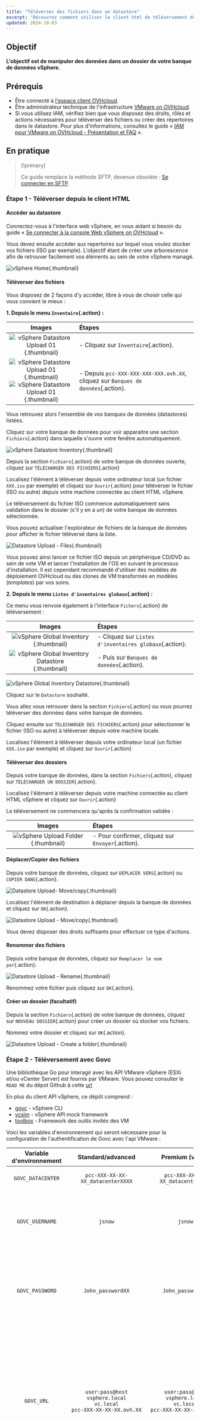 ```yaml
---
title: "Téléverser des fichiers dans un datastore"
excerpt: "Découvrez comment utiliser le client html de téléversement du datastore et avec govc afin de manipuler des données dans votre environnement VMware vSphere on OVHcloud managé"
updated: 2024-10-03
---
```


## Objectif

**L'objectif est de manipuler des données dans un dossier de votre banque de données vSphere.**

## Prérequis

- Être connecté à [l'espace client OVHcloud](/links/manager).
- Être administrateur technique de l'infrastructure [VMware on OVHcloud](/links/hosted-private-cloud/vmware).
- Si vous utilisez IAM, vérifiez bien que vous disposez des droits, rôles et actions nécessaires pour téléverser des fichiers ou créer des répertoires dans le datastore. Pour plus d'informations, consultez le guide « [IAM pour VMware on OVHcloud - Présentation et FAQ](/pages/hosted_private_cloud/hosted_private_cloud_powered_by_vmware/vmware_iam_getting_started) ».

## En pratique

> [!primary]
> 
> Ce guide remplace la méthode SFTP, devenue obsolète : [Se connecter en SFTP](/pages/hosted_private_cloud/hosted_private_cloud_powered_by_vmware/sftp_connexion).
>

### Étape 1 - Téléverser depuis le client HTML

#### Accéder au datastore

Connectez-vous à l'interface web vSphere, en vous aidant si besoin du guide « [Se connecter à la console Web vSphere on OVHcloud](/pages/hosted_private_cloud/hosted_private_cloud_powered_by_vmware/vsphere_interface_connexion) ».

Vous devez ensuite accéder aux repertoires sur lequel vous voulez stocker vos fichiers (ISO par exemple). L'objectif étant de créer une arborescence afin de retrouver facilement vos éléments au sein de votre vSphere managé.

![vSphere Home](images/vsphere_home.png){.thumbnail}

#### Téléverser des fichiers

Vous disposez de 2 façons d'y accéder, libre à vous de choisir celle qui vous convient le mieux :

**1\. Depuis le menu `Inventaire`{.action} :**

|                                        **Images**                                         | **Étapes**                                                                       |
|:-----------------------------------------------------------------------------------------:|:---------------------------------------------------------------------------------|
| ![vSphere Datastore Upload 01](images/datastore_inventory_2.png){.thumbnail}      | - Cliquez sur `Inventaire`{.action}.                                         |
| ![vSphere Datastore Upload 01](images/datastore.png){.thumbnail}<br/> ![vSphere Datastore Upload 01](images/datastore_1.png){.thumbnail}| - Depuis `pcc-XXX-XXX-XXX-XXX.ovh.XX`, cliquez sur `Banques de données`{.action}. |

Vous retrouvez alors l'ensemble de vos banques de données (datastores) listées.

Cliquez sur votre banque de données pour voir apparaitre une section `Fichiers`{.action} dans laquelle s'ouvre votre fenêtre automatiquement.

![vSphere Datastore Inventory](images/inventory_datastore.png){.thumbnail}

Depuis la section `Fichiers`{.action} de votre banque de données ouverte, cliquez sur `TÉLÉCHARGER DES FICHIERS`{.action}

Localisez l'élément à téléverser depuis votre ordinateur local (un fichier `XXX.iso` par exemple) et cliquez sur `Ouvrir`{.action} pour téléverser le fichier (ISO ou autre) depuis votre machine connectée au client HTML vSphere.

Le téléversement du fichier ISO commence automatiquement sans validation dans le dossier (s'il y en a un) de votre banque de données sélectionnée.

Vous pouvez actualiser l'explorateur de fichiers de la banque de données pour afficher le fichier téléversé dans la liste.

![Datastore Upload - Files](images/datastore_4.png){.thumbnail}

Vous pouvez ainsi lancer ce fichier ISO depuis un périphérique CD/DVD au sein de vote VM et lancer l'installation de l'OS en suivant le processus d'installation. Il est cependant recommandé d'utiliser des modèles de déploiement OVHcloud ou des clones de VM transformés en modèles (*templates*) par vos soins.

**2\. Depuis le menu `Listes d'inventaires globaux`{.action} :**

Ce menu vous renvoie également à l'interface `Fichers`{.action} de téléversement :

|                                        **Images**                                         | **Étapes**                                                |
|:-----------------------------------------------------------------------------------------:|:----------------------------------------------------------|
| ![vSphere Global Inventory](images/global_inventory.png){.thumbnail}      | - Cliquez sur `Listes d'inventaires globaux`{.action}. |
| ![vSphere Global Inventory Datastore](images/global_inventory_datastores.png){.thumbnail} | - Puis sur `Banques de données`{.action}.                  |

![vSphere Global Inventory Datastore](images/global_inventory_datastores_2.png){.thumbnail}

Cliquez sur le `Datastore` souhaité.

Vous allez vous retrouver dans la section `Fichiers`{.action} ou vous pourrez téléverser des données dans votre banque de données.

Cliquez ensuite sur `TELECHARGER DES FICHIERS`{.action} pour sélectionner le fichier (ISO ou autre) à téléverser depuis votre machine locale.

Localisez l'élément à téléverser depuis votre ordinateur local (un fichier `XXX.iso` par exemple) et cliquez sur `Ouvrir`{.action}

#### Téléverser des dossiers

Depuis votre banque de données, dans la section `Fichiers`{.action}, cliquez sur `TÉLÉCHARGER UN DOSSIER`{.action}.

Localisez l'élément à téléverser depuis votre machine connectée au client HTML vSphere et cliquez sur `Ouvrir`{.action}

Le téléversement ne commencera qu'après la confirmation validée : 

|                                       **Images**                                       | **Étapes**                                       |
|:--------------------------------------------------------------------------------------:|:-------------------------------------------------|
|        ![vSphere Upload Folder](images/datastore_folder_upload.png){.thumbnail}        | - Pour confirmer, cliquez sur `Envoyer`{.action}. |

#### Déplacer/Copier des fichiers

Depuis votre banque de données, cliquez sur `DÉPLACER VERS`{.action} ou `COPIER DANS`{.action}.

![Datastore Upload- Move/copy](images/datastore_4.png){.thumbnail}

Localisez l'élément de destination à déplacer depuis la banque de données et cliquez sur `OK`{.action}.

![Datastore Upload - Move/copy](images/datastore_move.png){.thumbnail}

Vous devez disposer des droits suffisants pour effectuer ce type d'actions.

#### Renommer des fichiers

Depuis votre banque de données, cliquez sur `Remplacer le nom par`{.action}.

![Datastore Upload - Rename](images/datastore_upload_rename.png){.thumbnail}

Renommez votre fichier puis cliquez sur `OK`{.action}.

#### Créer un dossier (facultatif)

Depuis la section `Fichiers`{.action} de votre banque de données, cliquez sur `NOUVEAU DOSSIER`{.action} pour créer un dossier où stocker vos fichiers.

Nommez votre dossier et cliquez sur `OK`{.action}.

![Datastore Upload - Create a folder](images/datastore_4.png){.thumbnail}

### Étape 2 - Téléversement avec Govc

Une bibliothèque Go pour interagir avec les API VMware vSphere (ESXi et/ou vCenter Server) est fournis par VMware. Vous pouvez consulter le `READ ME` du dépot Github à cette [url](https://github.com/vmware/govmomi?tab=readme-ov-file)

En plus du client API vSphere, ce dépôt comprend :

- [govc](https://github.com/vmware/govmomi/blob/main/govc/README.md) - vSphere CLI
- [vcsim](https://github.com/vmware/govmomi/blob/main/vcsim/README.md) - vSphere API mock framework
- [toolbox](https://github.com/vmware/govmomi/blob/main/toolbox/README.md) - Framework des outils invités des VM

Voici les variables d'environnement qui seront nécessaire pour la configuration de l'authentification de Govc avec l'api VMware :

|      **Variable d'environnement**      |                               **Standard/advanced**                               |                                **Premium (vSAN)**                                 | **Comments**                                                                                                                                                                                                                                                                                                                                                                                                                         | 
|:--------------------------------------:|:---------------------------------------------------------------------------------:|:---------------------------------------------------------------------------------:|:-------------------------------------------------------------------------------------------------------------------------------------------------------------------------------------------------------------------------------------------------------------------------------------------------------------------------------------------------------------------------------------------------------------------------------------|
|           `GOVC_DATACENTER`            |                         `pcc-XXX-XX-XX-XX_datacenterXXXX`                         |                         `pcc-XXX-XX-XX-XX_datacenterXXXX`                         | - Nom du datacenter par défaut au sens VMWare du terme.                                                                                                                                                                                                                                                                                                                                                                              | 
|            `GOVC_USERNAME`             |                                      `jsnow`                                      |                                      `jsnow`                                      | - L'utilisateur local de connexion VMware vSphere on OVHcloud. Vous pouvez vous passez de cette variable si vous spécifiez vos identifiants dans la variable `GOVC-URL`.                                                                                                                                                                                                                                                             |
|            `GOVC_PASSWORD`             |                                 `John_passwordXX`                                 |                                 `John_passwordXX`                                 | - Le mot de passe de connexion de l'utilisateur local VMware vSphere on OVHcloud. Vous pouvez vous passez de cette variable si vous spécifiez vos identifiants dans la variable `GOVC-URL`.                                                                                                                                                                                                                                          | 
|               `GOVC_URL`               | `user:pass@host`<br/>`vsphere.local`<br/>`vc.local`<br/>`pcc-XXX-XX-XX-XX.ovh.XX` | `user:pass@host`<br/>`vsphere.local`<br/>`vc.local`<br/>`pcc-XXX-XX-XX-XX.ovh.XX` | - L'IP ou hostname de l'hôte VMware vsphere on OVHcloud. Vous pouvez spécifier en plus l'identifiant utilisateur et le mot de passe, tel que `user:pass@host`. Et vous passez des variables `GOVC_USERNAME/PASSWORD`. Attention le `host` definit bien l'IP de vos ESX et non le `pcc-XXX-XXX-XXX-XXX`. Si vous utilisez govc au sein d'une VM de votre environnement vous pouvez ajouter en `host` : `vsphere.local` ou `vc.local`. |
|            `GOVC_DATASTORE`            |                           `ssd-XXXXXX`<br/>`nfs-XXXXXX`                           |                 `ssd-XXXXXX`<br/>`nfs-XXXXXX`<br/>`vsanDatastore`                 | - Le Datastore utilisé par défaut au sens VMWare du terme.                                                                                                                                                                                                                                                                                                                                                                           |
|             `GOVC_NETWORK`             |                                  `172.XX.XX.XX`                                   |                                  `172.XX.XX.XX`                                   | - Le Network par défaut au sens VMWare du terme. Vous pouvez les retrouver dans votre inventaire globale `Networks`.                                                                                                                                                                                                                                                                                                                 |
|              `GOVC_HOST`               |                                  `172.XX.XX.XX`                                   |                                  `172.XX.XX.XX`                                   | - L'hôte par défaut au sens VMWare du terme. Vous pouvez les retrouver dans votre inventaire globale `Hosts`.                                                                                                                                                                                                                                                                                                                        |
|          `GOVC_RESOURCE_POOL`          |                                    `ovhServer`                                    |                                    `ovhServer`                                    | - Le pool de ressource par défaut au sens VMWare du terme. Vous pouvez les retrouver dans votre inventaire globale `Ressource Pools`.                                                                                                                                                                                                                                                                                                |
|              `HTTP_PROXY`              |                             `http://XXX.XX.X.X:XXXXX`                             |                             `http://XXX.XX.X.X:XXXXX`                             | - L'url de votre server proxy sans https.                                                                                                                                                                                                                                                                                                                                                                                            |
|             `HTTPS_PROXY`              |                            `https://XXX.XX.X.X:XXXXX`                             |                            `https://XXX.XX.X.X:XXXXX`                             | - L'url de votre server proxy avec https.                                                                                                                                                                                                                                                                                                                                                                                            |

> [!tabs]
>
> **Linux**
> 
>> **Installation**
>> 
>> Avec le binaire :
>>
>> Vous pouvez télécharger le binaire depuis les assets du dépot officiel Github VMware : https://github.com/vmware/govmomi/releases
>>
>> Le Curl ci-dessous choisi automatiquement la bonne version nécessaire pour votre système d'exploitation (`uname`) et télécharge le binaire en version compressé `tar.gz`.
>>
>> Vous devez avoir accès à internet pour pouvoir le télécharger sinon le curl ne fonctionnera pas. Si vous ne disposez pas de `curl`, `tar` et `uname`. Installez-les avant de lancer la commande en lançant cette commande :
>> 
>> Selon le système d'exploitation : `Ubuntu/debian -> apt`, `Redhat/Centos -> yum/dnf`.
>> 
>> Choisissez l'installateur que vous voulez.
>> 
>> ```bash
>> sudo apt/dnf/yum install curl tar uname -y
>> ```
>> 
>> Faite quand même attention à bien télécharger l'asset `Govc` qui dispose de la bonne version du système d'exploitation que vous utilisez (Windows/Linux, Linux/Freebsd, x64_86/arm, arm/arm64,  etc..).
>> 
>> 
>> ```bash
>> # extract govc binary to /usr/local/bin
>> # note: the "tar" command must run with root permissions
>> curl -L -o - "https://github.com/vmware/govmomi/releases/latest/download/govc_$(uname -s)_$(uname -m).tar.gz" | tar -C /usr/local/bin -xvzf - govc
>> ```
>> Nous vous conseillons aussi de bien verifier la somme du hash téléchargé.
>> 
>> ```bash
>> wget https://github.com/vmware/govmomi/releases/download/v0.43.0/checksums.txt
>> sha256sum govc_xxxx.tar.gz > checksums_govc_XX.txt
>> sha256sum -c checksums_govc_XX.txt 2>&1 | grep OK
>> ```
>> 
>> **Remarque** : Vous devez être root pour exécuter `tar` ou avoir les droits `sudo` suffisants. En fonction des droits de l'utilisateur utilisé sur votre système d'exploitation, vous devez aussi ajouter les droits d'exécution sur le binaire Govc par exemple.
>> 
>> Avec go install :
>> 
>> ```bash
>> go install github.com/vmware/govmomi/govc@latest
>> ```
>> Avec Docker :
>>
>> Une image Docker peut être un bon moyen d'exécuter le binaire Govc de manière versionné et isolé.
>> 
>> [L'image Docker officielle VMware](https://hub.docker.com/r/vmware/govc) `govc` est construite depuis ce [Dockerfile](https://github.com/vmware/govmomi/blob/main/Dockerfile.govc).
>> 
>> Exemple d'exécution de l'image Docker govc avec les variables d'environnement voir les concepts dans la suite de la documentation. 
>>
>> ```bash
>> docker run -e GOVC_USERNAME=XXXXX -e GOVC_PASSWORD=XXXXX -e GOVC_URL=https://pcc-XX-XX-XX-XX.ovh.de --rm -it vmware/govc /govc ls
>> or
>> docker run -e GOVC_URL=user:pass@host --rm -it vmware/govc /govc ls 
>> ``` 
>> 
>> Pour les installations alternatives, consultez le dépot Git `Govc` VMware officiel à [cette url](https://github.com/vmware/govmomi/blob/main/govc/README.md).
>>  
>> **Configuration/Authentification**
>> 
>> Le programme vous fournit un vaste choix d’arguments pour définir les conditions d’accès à l’API (par exemple son URL, l’utilisateur/mot de passe etc..). Mais nous vous conseillons d’utiliser des variables d’environnements pour gérer plus efficacement vos clusters, surtout si vous êtes amenés à vous connecter à plusieurs APIs. Et de les placer dans un fichier pour une réutilisation ultérieur lors d’une autre session par exemple.
>> 
>> Voici un exemple de configuration pour un OS Linux, n'oubliez pas de créer votre fichier `govc.env` à la racine du dossier sur lequel vous lancez le binaire.
>>
>> ```bash
>> # govc.env
>> export GOVC_DATACENTER=<Nom du datacenter par défaut au sens VMWare du terme>
>> export GOVC_USERNAME=<Utilisateur local vmware>
>> export GOVC_PASSWORD=<Mot de passe de l'utilisateur local VMware>
>> export GOVC_URL=<IP ou hostname du vsphere>
>> export GOVC_DATASTORE=<Datastore par défaut>
>> 
>> # Si besoin d'utiliser un proxy réseau
>> # export HTTP_PROXY=http://XXX.XX.X.X:XXXXX
>> export HTTPS_PROXY=http://XXX.XX.X.X:XXXXX
>> ```
>>
>> Comme pour tout fichier contenant des variables, il suffit de le sourcer dans un terminal.
>>
>> ```bash
>> source govc.env
>> ```
>>
>> Au lancement de chaque commande, des options peuvent être modifiées à la volée pour surcharger les variables d’environnement, par exemple :
>>
>> ```bash
>> govc datastore.ls -dc=Datacenter2 -ds=Datastore1 -debug=true
>> ```
>>
>> À noter que si vous utilisez la commande debug (le “=true” est optionnel, s’agissant d’un flag Go), un dossier caché `.govmomi/debug` sera créé avec des logs vous permettant de tracer votre problème.
>>
>> **Usage**
>>
>> Nous allons vous exposer ici la commande de téléversement.
>> 
>> Tout d’abord, il faut comprendre qu’au sein d’un datacenter les objets sont regroupés au sein d’un même type, sous `VM`, `Network`, `Host` et `Datastore`. Ainsi, il existe une seule méthode pour téléverser des fichiers avec la commande `govc datastore.upload`.
>>
>> **Téléverser un iso**
>>
>> Voici un exemple de téléversement d'une image iso avec `govc`. Attention à bien localiser le dossier sur lequel vous voulez importer votre iso, si vous en avez un :
>>
>> ```bash
>> govc datastore.upload image.iso dossier-isos/image.iso
>> ```
>> Télécharger un ISO avec curl avant de le téléverser à l'aide d'un tuyau (pipe) shell :
>>
>> ```bash
>> curl https://example.com/iso/image.iso | govc datastore.upload - dossier-iso/image.iso
>> ```
>>
> **Windows**
>
>> **Installation**
>>
>> Depuis 2017 `Curl` et `bsdtar -> tar` sont installé par défaut, vous pouvez donc exécuter la commande ci-dessous avec `Powershell`, `CMD` ou le prompt que vous préférez. 
>>
>> Avec Powershell :
>> 
>> ```powershell
>> curl -L -o - "https://github.com/vmware/govmomi/releases/latest/download/govc_$(uname -s)_$(uname -m).tar.gz" | tar -C /usr/local/bin -xvzf - govc
>> ``` 
>> Si vous préférez, vous pouvez simplement lancer la decompression`Zip` de l'asset `Govc` Windows suivant (x86_64.zip) : https://github.com/vmware/govmomi/releases/download/v0.43.0/govc_Windows_x86_64.zip
>> 
>> Avec Chocolatey :
>> 
>> Vous pouvez utiliser le dépot officiel Powershell Chocolatey, cependant nous vous recommandons la version la plus récente sur le dépot Github VMware (ci-dessus).
>> 
>> ```powershell
>> Set-ExecutionPolicy Bypass -Scope Process -Force; iex ((New-Object System.Net.WebClient).DownloadString('https://chocolatey.org/install.ps1'))
>> choco install govc
>> choco install jq
>> ```
>> `jq` permet de lister correctement dans Powershell les retours Govc.
>> 
>> **Configuration/Authentification**
>>
>> Avec Powershell :
>>
>> Il y a plusieurs façons de configurer des variables d'environnements avec Windows et Powershell, voici quelques exemples (voir les commentaires pour chaque commande et variable powershell).
>>
>> ```powershell
>> # Set env variables with Set-item :
>> Set-Item -Path env:GOVC_URL -Value “https://pcc-XX-XX-XX-XX.ovh.xx"
>> 
>> # Set env variables for your vCenter, just push Enter :
>> $vcenter = "<your_vcenter_fqdn>"
>> $cred = get-credential
>> 
>> # Credentials configuration :
>> New-VICredentialStoreItem -Host $vcenter -User $cred.username -Password $cred.GetNetworkCredential().password
>> 
>> # Set env variables, just push enter :
>> $env:GOVC_URL="https://"+$vcenter
>> $env:GOVC_USERNAME=(Get-VICredentialStoreItem $vcenter).User
>> $env:GOVC_PASSWORD=(Get-VICredentialStoreItem $vcenter).Password
>> $env:GOVC_INSECURE="true"
>> $env:GOVC_DATASTORE="<datastore_name>"
>> $env:GOVC_NETWORK="<portgroup_name>"
>> $env:GOVC_RESOURCE_POOL='*/Resources'
>> 
>> # Check GOVC variables :
>> ls env:GOVC*
>> 
>> # Check configuration from env vars setup :
>> Get-Item env:* | sort-object name
>> govc about
>> 
>> # With jq :
>> govc about -json | jq '.'
>> ```
>> Il y a plusieurs façons de faire fonctionner Govc avec Windows, powershell étant la plus connue. Depuis Windows a mis en place WSL 2 (Windows subsystem for Linux) qui peut être une bonne alternative pour simplifier la configuration.
>>
>> **Usage**
>> 
>> Téléversement :
>>
>> Pour téléverser un iso avec powershell et Govc, lancez l'argument `Govc datastore.upload`
>> 
>> ```powershell
>> govc datastore.upload - dossier-iso/image.iso
>> ```
>> 
>> Téléchargement + téléversement :
>> 
>> ```powershell
>> curl https://example.com/iso/image.iso | govc datastore.upload - dossier-isos/image.iso
>> ```
>> Govc dispose d'un grand nombre de commandes afin d'appeler l'api VMware pour gérer vos ressources managées. Nous vous invitons à voir la liste complete dans la documentation officielle.
>> 
>>

## Aller plus loin

- [IAM pour VMware on OVHcloud - Présentation et FAQ](/pages/hosted_private_cloud/hosted_private_cloud_powered_by_vmware/vmware_iam_getting_started)

Si vous avez besoin d'une formation ou d'une assistance technique pour la mise en œuvre de nos solutions, contactez votre Technical Account Manager ou rendez-vous sur [cette page](/links/professional-services) pour obtenir un devis et demander une analyse personnalisée de votre projet à nos experts de l’équipe Professional Services.

Posez des questions, donnez votre avis et interagissez directement avec l’équipe qui construit nos services Hosted Private Cloud sur le [channel Discord dédié](https://discord.gg/ovhcloud).

Échangez avec notre [communauté d'utilisateurs OVHcloud](/links/community).
